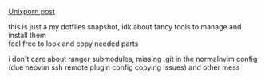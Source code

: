[Unixporn post](https://www.reddit.com/r/unixporn/comments/1cj2371/hyprland_inheriting_adwaita)

this is just a my dotfiles snapshot, idk about fancy tools to manage and install them   
feel free to look and copy needed parts    


i don't care about ranger submodules, missing .git in the normalnvim config (due neovim ssh remote plugin config copying issues) and other mess   

